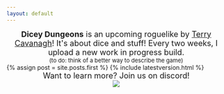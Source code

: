 ```yaml
---
layout: default
---
```


<div style="text-align:center; font-size: large;"><span style="font-weight: bold;">Dicey Dungeons</span> is an upcoming roguelike by <a href="http://www.distractionware.com">Terry Cavanagh</a>! It's about dice and stuff! Every two weeks, I upload a new work in progress build.</div>
<div style="text-align:center; font-size: small;">(to do: think of a better way to describe the game)</div>

<div class="blog-index">  
  {% assign post = site.posts.first %}
  {% include latestversion.html %}
</div>

<div style="text-align:center; font-size: large;">Want to learn more? Join us on discord!</div>
<div style="text-align:center; font-size: large;"><a href="https://discord.gg/z7pCdCP"><img src="assets/images/dicecord.png"></a></div>

